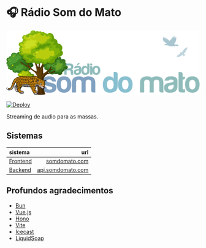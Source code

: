# 🎧 Rádio Som do Mato

![Rádio Som do Mato](frontend/public/images/logo.svg "Rádio Som do Mato")

[![Deploy](https://github.com/somdomato/somdomato/actions/workflows/deploy.yml/badge.svg)](https://github.com/somdomato/somdomato/actions/workflows/deploy.yml)

Streaming de audio para as massas.

## Sistemas

| sistema | url | 
| :--- | ---: |
| [Frontend](./frontend) | [somdomato.com](https://somdomato.com) |
| [Backend](./backend) | [api.somdomato.com](https://api.somdomato.com) |

## Profundos agradecimentos

- [Bun](https://bun.sh)
- [Vue.js](https://vuejs.org)
- [Hono](https://hono.dev)
- [Vite](https://vitejs.dev)
- [Icecast](https://icecast.org)
- [LiquidSoap](https://www.liquidsoap.info)

